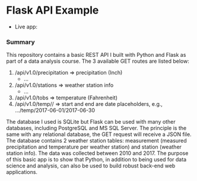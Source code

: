 # Flask API Example

* Live app: 

### Summary
This repository contains a basic REST API I built with Python and Flask as part of a data analysis course. The 3 available GET routes are listed below:
1. /api/v1.0/precipitation => precipitation (Inch)
   * ...
2. /api/v1.0/stations => weather station info
   * ...
3. /api/v1.0/tobs => temperature (Fahrenheit)
4. /api/v1.0/temp/<start>/<end> => start and end are date placeholders, e.g., .../temp/2017-06-01/2017-06-30

The database I used is SQLite but Flask can be used with many other databases, including PostgreSQL and MS SQL Server. The principle is the same with any relational database, the GET request will receive a JSON file. The database contains 2 weather station tables: measurement (measured precipitation and temperature per weather station) and station (weather station info). The data was collected between 2010 and 2017. The purpose of this basic app is to show that Python, in addition to being used for data science and analysis, can also be used to build robust back-end web applications.
